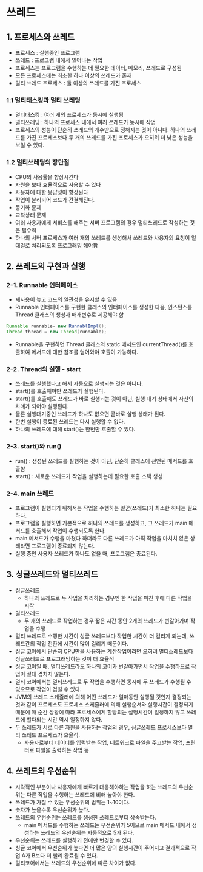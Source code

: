 # 쓰레드
## 1. 프로세스와 쓰레드
- 프로세스 : 실행중인 프로그램
- 쓰레드 : 프로그램 내에서 일어나는 작업
- 프로세스는 프로그램을 수행하는 데 필요한 데이터, 메모리, 쓰레드로 구성됨
- 모든 프로세스에는 최소한 하나 이상의 쓰레드가 존재
- 멀티 쓰레드 프로세스 : 둘 이상의 쓰레드를 가진 프로세스
### 1.1 멀티태스킹과 멀티 쓰레딩
- 멀티태스킹 : 여러 개의 프로세스가 동시에 실행됨
- 멀티쓰레딩 : 하나의 프로세스 내에서 여러 쓰레드가 동시에 작업
- 프로세스의 성능이 단순히 쓰레드의 개수만으로 정해지는 것이 아니다. 하나의 쓰레드를 가진 프로세스보다 두 개의 쓰레드를 가진 프로세스가 오히려 더 낮은 성능을 보일 수 있다.
### 1.2 멀티쓰레딩의 장단점
- CPU의 사용률을 향상시킨다
- 자원을 보다 효율적으로 사용할 수 있다
- 사용자에 대한 응답성이 향상된다
- 작업이 분리되어 코드가 간결해진다.
- 동기화 문제
- 교착상태 문제
- 여러 사용자에게 서비스를 해주는 서버 프로그램의 경우 멀티쓰레드로 작성하는 것은 필수적
- 하나의 서버 프로세스가 여러 개의 쓰레드를 생성해서 쓰레드와 사용자의 요청이 일대일로 처리되도록 프로그래밍 해야함
## 2. 쓰레드의 구현과 실행 
### 2-1. Runnable 인터페이스
- 재사용이 높고 코드의 일관성을 유지할 수 있음
- Runnable 인터페이스를 구현한 클래스의 인터페이스를 생성한 다음, 인스턴스를 Thread 클래스의 생성자 매개변수로 제공해야 함
~~~java
Runnable runnable= new RunnablImpl();
Thread thread = new Thread(runnable);
~~~
- Runnable을 구현하면 Thread 클래스의 static 메서드인 currentThread()를 호출하여 메서드에 대한 참조를 얻어와야 호출이 가능하다.
### 2-2. Thread의 실행 - start
- 쓰레드를 실행했다고 해서 자동으로 실행되는 것은 아니다.
- start()를 호출해야만 쓰레드가 실행된다.
- start()를 호출해도 쓰레드가 바로 실행되는 것이 아닌, 실행 대기 상태에서 자신의 차례가 되어야 실행된다.
- 물론 실행대기중인 쓰레드가 하나도 없으면 곧바로 실행 상태가 된다.
- 한번 실행이 종료된 쓰레드는 다시 실행할 수 없다.
- 하나의 쓰레드에 대해 start()는 한번만 호출할 수 있다.
### 2-3. start()와 run()
- run() : 생성된 쓰레드를 실행하는 것이 아닌, 단순히 클래스에 선언된 메서드를 호출함
- start() : 새로운 쓰레드가 작업을 실행하는데 필요한 호출 스택 생성

### 2-4. main 쓰레드
- 프로그램이 실행되기 위해서는 작업을 수행하는 일꾼(쓰레드)가 최소한 하나는 필요하다.
- 프로그램을 실행하면 기본적으로 하나의 쓰레드를 생성하고, 그 쓰레드가 main 메서드를 호출해서 작업이 수행되도록 한다.
- main 메서드가 수행을 마쳤다 하더라도 다른 쓰레드가 아직 작업을 마치치 않은 상태라면 프로그램이 종료되지 않는다.
- 실행 중인 사용자 쓰레드가 하나도 없을 때, 프로그램은 종료된다.

## 3. 싱글쓰레드와 멀티쓰레드
- 싱글쓰레드
  - 하나의 쓰레드로 두 작업을 처리하는 경우엔 한 작업을 마친 후에 다른 작업을 시작
- 멀티쓰레드
  - 두 개의 쓰레드로 작업하는 경우 짧은 시간 동안 2개의 쓰레드가 번갈아가며 작업을 수행
- 멀티 쓰레드로 수행한 시간이 싱글 쓰레드보다 작업한 시간이 더 걸리게 되는데, 쓰레드간의 작업 전환에 시간이 많이 걸리기 때문이다.
- 싱글 코어에서 단순히 CPU만을 사용하는 계산작업이라면 오히려 멀티스레드보다 싱글쓰레드로 프로그래밍하는 것이 더 효율적
- 싱글 코어일 때, 멀티쓰레드라도 하나의 코어가 번갈아가면서 작업을 수행하므로 작업이 절대 겹치지 않는다.
- 멀티 코어에서는 멀티쓰레드로 두 작업을 수행하면 동시에 두 쓰레드가 수행될 수 있으므로 작업이 겹칠 수 있다. 
- JVM의 쓰레드 스케줄러에 의해 어떤 쓰레드가 얼마동안 실행될 것인지 결정되는 것과 같이 프로세스도 프로세스 스케줄러에 의해 실행순서와 실행시간이 결정되기 때문에 매 순간 상황에 따라 프로세스에게 할당되는 실행시간이 일정하지 않고 쓰레드에 할다되는 시간 역시 일정하지 않다.
- 두 쓰레드가 서로 다른 자원을 사용하는 작업의 경우, 싱글쓰레드 프로세스보다 멀티 쓰레드 프로세스가 효율적.
  - 사용자로부터 데이터를 입력받는 작업, 네트워크로 파일을 주고받는 작업, 프린터로 파일을 출력하는 작업 등
## 4. 쓰레드의 우선순위
- 시각적인 부분이나 사용자에게 빠르게 대응해야하는 작업을 하는 쓰레드의 우선순위는 다른 작업을 수행하는 쓰레드에 비해 높아야 한다.
- 쓰레드가 가질 수 있는 우선순위의 범위는 1~10이다.
- 숫자가 높을수록 우선순위가 높다.
- 쓰레드의 우선순위는 쓰레드를 생성한 쓰레드로부터 상속받는다.
  - main 메서드를 수행하는 쓰레드는 우선순위가 5이므로 main 메서드 내에서 생성하는 쓰레드의 우선순위는 자동적으로 5가 된다.
- 우선순위는 쓰레드를 실행하기 전에만 변경할 수 있다.
- 싱글 코어에서 우선순위가 높다면 더 많은 양의 실행시간이 주어지고 결과적으로 작업 A가 B보다 더 빨리 완료될 수 있다.
- 멀티코어에서는 쓰레드의 우선순위에 따른 차이가 없다. 